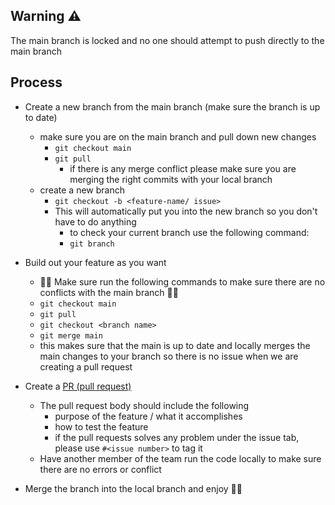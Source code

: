 ## Warning ⚠️
The main branch is locked and no one should attempt to push directly to the main branch

## Process
* Create a new branch from the main branch (make sure the branch is up to date)
    * make sure you are on the main branch and pull down new changes
        * `git checkout main`
        * `git pull`
            * if there is any merge conflict please make sure you are merging the right commits with your local branch
    * create a new branch
        * `git checkout -b <feature-name/ issue>`
        * This will automatically put you into the new branch so you don't have to do anything
            * to check your current branch use the following command:
            * `git branch`
            
* Build out your feature as you want
    * 🙅🏼 Make sure run the following commands to make sure there are no conflicts with the main branch 🙅🏼
    * `git checkout main`
    * `git pull`
    * `git checkout <branch name>`
    * `git merge main`
    * this makes sure that the main is up to date and locally merges the main changes to your branch so there is no issue when we are creating a pull request
* Create a [PR (pull request)](https://docs.github.com/en/pull-requests/collaborating-with-pull-requests/proposing-changes-to-your-work-with-pull-requests/about-pull-requests)
    * The pull request body should include the following
        * purpose of the feature / what it accomplishes
        * how to test the feature
        * if the pull requests solves any problem under the issue tab, please use `#<issue number>` to tag it
    * Have another member of the team run the code locally to make sure there are no errors or conflict 

* Merge the branch into the local branch and enjoy 👋🏼
